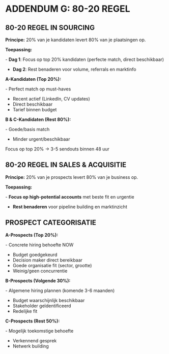 # ADDENDUM G: 80-20 REGEL

## 80-20 REGEL IN SOURCING

**Principe:** 20% van je kandidaten levert 80% van je plaatsingen op.

**Toepassing:**

\- **Dag 1**: Focus op top 20% kandidaten (perfecte match, direct
beschikbaar)  
- **Dag 2**: Rest benaderen voor volume, referrals en marktinfo

**A-Kandidaten (Top 20%):**

\- Perfect match op must-haves  
- Recent actief (LinkedIn, CV updates)  
- Direct beschikbaar  
- Tarief binnen budget

**B & C-Kandidaten (Rest 80%):**

\- Goede/basis match  
- Minder urgent/beschikbaar

Focus op top 20% → 3-5 sendouts binnen 48 uur

## 80-20 REGEL IN SALES & ACQUISITIE

**Principe:** 20% van je prospects levert 80% van je business op.

**Toepassing:**

\- **Focus op high-potential accounts** met beste fit en urgentie  
- **Rest benaderen** voor pipeline building en marktinzicht

## PROSPECT CATEGORISATIE

**A-Prospects (Top 20%):**

\- Concrete hiring behoefte NOW  
- Budget goedgekeurd  
- Decision maker direct bereikbaar  
- Goede organisatie fit (sector, grootte)  
- Weinig/geen concurrentie

**B-Prospects (Volgende 30%):**

\- Algemene hiring plannen (komende 3-6 maanden)  
- Budget waarschijnlijk beschikbaar  
- Stakeholder geïdentificeerd  
- Redelijke fit

**C-Prospects (Rest 50%):**

\- Mogelijk toekomstige behoefte  
- Verkennend gesprek  
- Netwerk building
